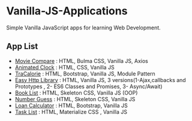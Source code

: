 # Vanilla-JS-Applications

Simple Vanilla JavaScript apps for learning Web Development.

## App List

- [Movie Compare](Movie%20Compare) : HTML, Bulma CSS, Vanilla JS, Axios
- [Animated Clock](Animated%20Clock) : HTML, CSS, Vanilla JS
- [TraCalorie](TraCalorie) : HTML, Bootstrap, Vanilla JS, Module Pattern
- [Easy Http Library](Easy%20HTTP) : HTML, Vanilla JS, 3 versions(1-Ajax,callbacks and Prototypes , 2- ES6 Classes and Promises, 3- Async/Await)
- [Book List](Book%20List) : HTML, Skeleton CSS, Vanilla JS (OOP)
- [Number Guess](Number%20Guess) : HTML, Skeleton CSS, Vanilla JS
- [Loan Calculator](Loan%20Calculator) : HTML, Bootstrap, Vanilla JS
- [Task List](TaskList) : HTML, Materialize CSS , Vanilla JS
